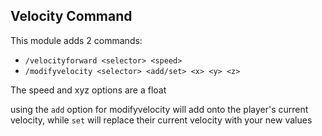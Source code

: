 ## Velocity Command

This module adds 2 commands:

* `/velocityforward <selector> <speed>`
* `/modifyvelocity <selector> <add/set> <x> <y> <z>`

The speed and xyz options are a float

using the `add` option for modifyvelocity will add onto the player's current velocity, while `set` will replace their current velocity with your new values
